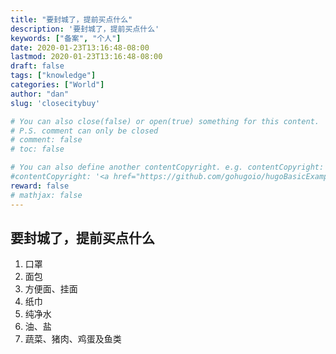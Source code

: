```yaml
---
title: "要封城了，提前买点什么"
description: '要封城了，提前买点什么'
keywords: ["备案", "个人"]
date: 2020-01-23T13:16:48-08:00
lastmod: 2020-01-23T13:16:48-08:00
draft: false
tags: ["knowledge"]
categories: ["World"]
author: "dan"
slug: 'closecitybuy'

# You can also close(false) or open(true) something for this content.
# P.S. comment can only be closed
# comment: false
# toc: false

# You can also define another contentCopyright. e.g. contentCopyright: "This is another copyright."
#contentCopyright: '<a href="https://github.com/gohugoio/hugoBasicExample" rel="noopener" target="_blank">See origin</a>'
reward: false
# mathjax: false
---
```


## 要封城了，提前买点什么 

1. 口罩
2. 面包
3. 方便面、挂面
4. 纸巾
5. 纯净水
6. 油、盐
7. 蔬菜、猪肉、鸡蛋及鱼类